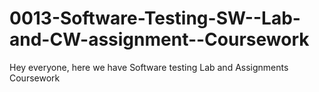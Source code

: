 # 0013-Software-Testing-SW--Lab-and-CW-assignment--Coursework
Hey everyone, here we have Software testing Lab and Assignments Coursework
